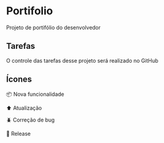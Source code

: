 # Portifolio
Projeto de portifólio do desenvolvedor

## Tarefas

O controle das tarefas desse projeto será realizado no GitHub

## Ícones

:package: Nova funcionalidade

:arrow_up: Atualização

:beetle: Correção de bug

:checkered_flag: Release